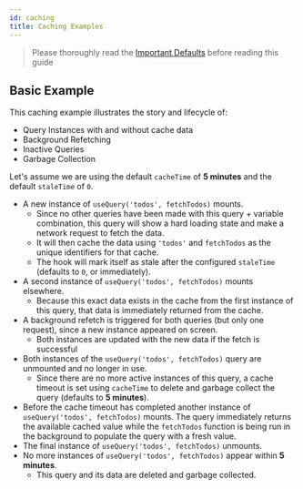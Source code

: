 ```yaml
---
id: caching
title: Caching Examples
---
```


> Please thoroughly read the [Important Defaults](./important-defaults) before reading this guide

## Basic Example

This caching example illustrates the story and lifecycle of:

- Query Instances with and without cache data
- Background Refetching
- Inactive Queries
- Garbage Collection

Let's assume we are using the default `cacheTime` of **5 minutes** and the default `staleTime` of `0`.

- A new instance of `useQuery('todos', fetchTodos)` mounts.
  - Since no other queries have been made with this query + variable combination, this query will show a hard loading state and make a network request to fetch the data.
  - It will then cache the data using `'todos'` and `fetchTodos` as the unique identifiers for that cache.
  - The hook will mark itself as stale after the configured `staleTime` (defaults to `0`, or immediately).
- A second instance of `useQuery('todos', fetchTodos)` mounts elsewhere.
  - Because this exact data exists in the cache from the first instance of this query, that data is immediately returned from the cache.
- A background refetch is triggered for both queries (but only one request), since a new instance appeared on screen.
  - Both instances are updated with the new data if the fetch is successful
- Both instances of the `useQuery('todos', fetchTodos)` query are unmounted and no longer in use.
  - Since there are no more active instances of this query, a cache timeout is set using `cacheTime` to delete and garbage collect the query (defaults to **5 minutes**).
- Before the cache timeout has completed another instance of `useQuery('todos', fetchTodos)` mounts. The query immediately returns the available cached value while the `fetchTodos` function is being run in the background to populate the query with a fresh value.
- The final instance of `useQuery('todos', fetchTodos)` unmounts.
- No more instances of `useQuery('todos', fetchTodos)` appear within **5 minutes**.
  - This query and its data are deleted and garbage collected.
